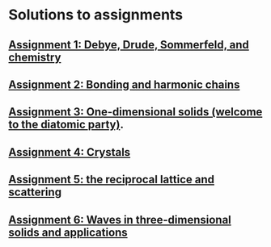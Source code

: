 # Solutions to assignments

## [Assignment 1: Debye, Drude, Sommerfeld, and chemistry](..\assignment1)

## [Assignment 2: Bonding and harmonic chains](..\assignment2)

## [Assignment 3: One-dimensional solids (welcome to the diatomic party)](..\assignment3).

## [Assignment 4: Crystals](..\assignment4)

## [Assignment 5: the reciprocal lattice and scattering](..\assignment5)

## [Assignment 6: Waves in three-dimensional solids and applications](..\assignment6)
